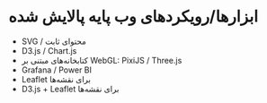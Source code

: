 # ابزارها/رویکردهای وب پایه پالایش شده

*   SVG / محتوای ثابت
*   D3.js / Chart.js
*   کتابخانه‌های مبتنی بر WebGL: PixiJS / Three.js
*   Grafana / Power BI
*   Leaflet برای نقشه‌ها
*   D3.js + Leaflet برای نقشه‌ها